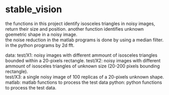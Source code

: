 # stable_vision

the functions in this project identify isosceles triangles in noisy images, return their size and position. 
another function identifies unknown goemetric shape in a noisy image.  
the noise reduction in the matlab programs is done by using a median filter. in the python programs by 2d fft.

data: 
test/X1: noisy images with different ammount of isosceles triangles bounded within a 20-pixels rectangle. 
test/X2: noisy images with different ammount of isosceles triangles of unknown size (20-200 pixels bounding rectangle).   
test/X3: a single noisy image of 100 replicas of a 20-pixels unknown shape.
matlab: matlab functions to process the test data
python: python functions to process the test data.








